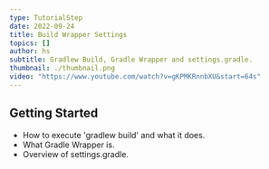 ```yaml
---
type: TutorialStep
date: 2022-09-24
title: Build Wrapper Settings
topics: []
author: hs
subtitle: Gradlew Build, Gradle Wrapper and settings.gradle.
thumbnail: ./thumbnail.png
video: "https://www.youtube.com/watch?v=gKPMKRnnbXU&start=64s"
---
```


## Getting Started

- How to execute 'gradlew build' and what it does.
- What Gradle Wrapper is.
- Overview of settings.gradle.
